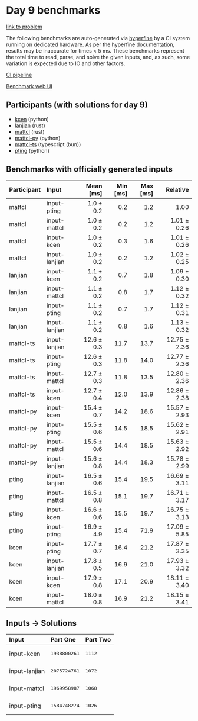 # Day 9 benchmarks

[link to problem](https://adventofcode.com/2023/day/9)

The following benchmarks are auto-generated via
[hyperfine](https://github.com/sharkdp/hyperfine) by a CI system running on
dedicated hardware. As per the hyperfine documentation, results may be
inaccurate for times < 5 ms. These benchmarks represent the total time to read,
parse, and solve the given inputs, and, as such, some variation is expected due
to IO and other factors.

[CI pipeline](http://ci.papercode.net:8080/teams/main/pipelines/aoc2023)

[Benchmark web UI](https://aoc.ancalagon.black)


## Participants (with solutions for day 9)

- [kcen](https://github.com/kcen/aoc2023) (python)
- [lanjian](https://github.com/lanjian/aoc-2023) (rust)
- [mattcl](https://github.com/mattcl/aoc2023) (rust)
- [mattcl-py](https://github.com/mattcl/aoc2023-py) (python)
- [mattcl-ts](https://github.com/mattcl/aoc2023-js) (typescript (bun))
- [pting](https://github.com/pting/aoc2023) (python)


## Benchmarks with officially generated inputs

| Participant | Input | Mean [ms] | Min [ms] | Max [ms] | Relative |
|:---|:---|---:|---:|---:|---:|
| mattcl | input-pting | 1.0 ± 0.2 | 0.2 | 1.2 | 1.00 |
| mattcl | input-mattcl | 1.0 ± 0.2 | 0.2 | 1.2 | 1.01 ± 0.26 |
| mattcl | input-kcen | 1.0 ± 0.2 | 0.3 | 1.6 | 1.01 ± 0.26 |
| mattcl | input-lanjian | 1.0 ± 0.2 | 0.2 | 1.2 | 1.02 ± 0.25 |
| lanjian | input-kcen | 1.1 ± 0.2 | 0.7 | 1.8 | 1.09 ± 0.30 |
| lanjian | input-mattcl | 1.1 ± 0.2 | 0.8 | 1.7 | 1.12 ± 0.32 |
| lanjian | input-pting | 1.1 ± 0.2 | 0.7 | 1.7 | 1.12 ± 0.31 |
| lanjian | input-lanjian | 1.1 ± 0.2 | 0.8 | 1.6 | 1.13 ± 0.32 |
| mattcl-ts | input-lanjian | 12.6 ± 0.3 | 11.7 | 13.7 | 12.75 ± 2.36 |
| mattcl-ts | input-pting | 12.6 ± 0.3 | 11.8 | 14.0 | 12.77 ± 2.36 |
| mattcl-ts | input-mattcl | 12.7 ± 0.3 | 11.8 | 13.5 | 12.80 ± 2.36 |
| mattcl-ts | input-kcen | 12.7 ± 0.4 | 12.0 | 13.9 | 12.86 ± 2.38 |
| mattcl-py | input-kcen | 15.4 ± 0.7 | 14.2 | 18.6 | 15.57 ± 2.93 |
| mattcl-py | input-pting | 15.5 ± 0.6 | 14.5 | 18.5 | 15.62 ± 2.91 |
| mattcl-py | input-mattcl | 15.5 ± 0.6 | 14.4 | 18.5 | 15.63 ± 2.92 |
| mattcl-py | input-lanjian | 15.6 ± 0.8 | 14.4 | 18.3 | 15.78 ± 2.99 |
| pting | input-lanjian | 16.5 ± 0.6 | 15.4 | 19.5 | 16.69 ± 3.11 |
| pting | input-mattcl | 16.5 ± 0.8 | 15.1 | 19.7 | 16.71 ± 3.17 |
| pting | input-kcen | 16.6 ± 0.6 | 15.5 | 19.7 | 16.75 ± 3.13 |
| pting | input-pting | 16.9 ± 4.9 | 15.4 | 71.9 | 17.09 ± 5.85 |
| kcen | input-pting | 17.7 ± 0.7 | 16.4 | 21.2 | 17.87 ± 3.35 |
| kcen | input-lanjian | 17.8 ± 0.5 | 16.9 | 21.0 | 17.93 ± 3.32 |
| kcen | input-kcen | 17.9 ± 0.8 | 17.1 | 20.9 | 18.11 ± 3.40 |
| kcen | input-mattcl | 18.0 ± 0.8 | 16.9 | 21.2 | 18.15 ± 3.41 |


## Inputs -> Solutions

| Input | Part One | Part Two |
|:---|:---|:---|
|input-kcen|<pre>1938800261</pre>|<pre>1112</pre>|
|input-lanjian|<pre>2075724761</pre>|<pre>1072</pre>|
|input-mattcl|<pre>1969958987</pre>|<pre>1068</pre>|
|input-pting|<pre>1584748274</pre>|<pre>1026</pre>|